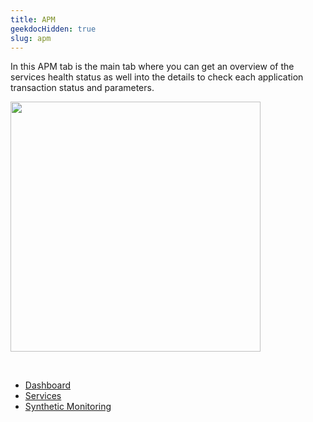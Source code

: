 ```yaml
---
title: APM
geekdocHidden: true
slug: apm
---
```




In this APM tab is the main tab where you can get an overview of the services health status as well into the details to check each application transaction status and parameters.

<img src="/modules/apm/images/{{% imagehome %}}/apm1.png" width="400px">

&nbsp;

* <a href="/modules/apm/apm/dashboard">Dashboard</a>
* <a href="/modules/apm/apm/services">Services</a>
* <a href="/modules/apm/apm/syntheticmonitoring">Synthetic Monitoring</a>
